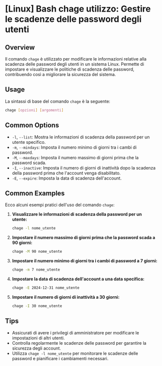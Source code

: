 # [Linux] Bash chage utilizzo: Gestire le scadenze delle password degli utenti

## Overview
Il comando `chage` è utilizzato per modificare le informazioni relative alla scadenza delle password degli utenti in un sistema Linux. Permette di impostare e visualizzare le politiche di scadenza delle password, contribuendo così a migliorare la sicurezza del sistema.

## Usage
La sintassi di base del comando `chage` è la seguente:

```bash
chage [opzioni] [argomenti]
```

## Common Options
- `-l`, `--list`: Mostra le informazioni di scadenza della password per un utente specifico.
- `-m`, `--mindays`: Imposta il numero minimo di giorni tra i cambi di password.
- `-M`, `--maxdays`: Imposta il numero massimo di giorni prima che la password scada.
- `-I`, `--inactive`: Imposta il numero di giorni di inattività dopo la scadenza della password prima che l'account venga disabilitato.
- `-E`, `--expire`: Imposta la data di scadenza dell'account.

## Common Examples
Ecco alcuni esempi pratici dell'uso del comando `chage`:

1. **Visualizzare le informazioni di scadenza della password per un utente:**
   ```bash
   chage -l nome_utente
   ```

2. **Impostare il numero massimo di giorni prima che la password scada a 90 giorni:**
   ```bash
   chage -M 90 nome_utente
   ```

3. **Impostare il numero minimo di giorni tra i cambi di password a 7 giorni:**
   ```bash
   chage -m 7 nome_utente
   ```

4. **Impostare la data di scadenza dell'account a una data specifica:**
   ```bash
   chage -E 2024-12-31 nome_utente
   ```

5. **Impostare il numero di giorni di inattività a 30 giorni:**
   ```bash
   chage -I 30 nome_utente
   ```

## Tips
- Assicurati di avere i privilegi di amministratore per modificare le impostazioni di altri utenti.
- Controlla regolarmente le scadenze delle password per garantire la sicurezza degli account.
- Utilizza `chage -l nome_utente` per monitorare le scadenze delle password e pianificare i cambiamenti necessari.